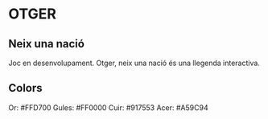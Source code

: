 # OTGER
## Neix una nació

Joc en desenvolupament. Otger, neix una nació és una llegenda interactiva.

## Colors

Or: #FFD700
Gules: #FF0000
Cuir: #917553
Acer: #A59C94